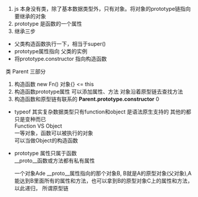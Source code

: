1. js 本身没有类，除了基本数据类型外，只有对象。将对象的prototype链指向要继承的对象
2. prototype 是函数的一个属性
3. 继承三步
  - 父类构造函数执行一下，相当于super()
  - prototype属性指向 父类的实例
  - 将prototype.constructor 指向构造函数

类 Parent 三部分
1. 构造函数 new Fn() 对象{} <= this
2. 构造函数prototype属性 可以添加属性、方法
  对象沿着原型链去查找方法
3. 构造函数和原型链有联系的 **Parent.prototype.constructor**
0
- typeof 其实复杂数据类型只有function和object 是语法原生支持的 其他的都只是变种而已<br>
Function VS Object<br>
一等对象，函数可以被执行的对象<br>
可以当做Object的构造函数<br>

- prototype 属性只属于函数<br>
  __proto__函数或方法都有私有属性

  一个对象Ade __proto__属性指向的那个对象B, B就是A的原型对象(父对象),A能达到B里面所有的属性和方法，也可以拿到B的原型对象C上的属性和方法，以此递归， 所谓原型链